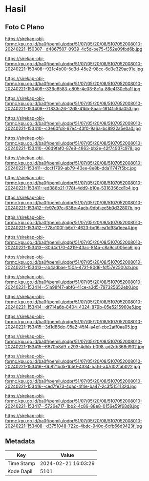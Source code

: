# Hasil

## Foto C Plano

https://sirekap-obj-formc.kpu.go.id/ba0f/pemilu/pdpr/51/07/05/20/08/5107052008010-20240221-150307--d4867507-0939-4c5d-be75-f352e09fbd6b.jpg

https://sirekap-obj-formc.kpu.go.id/ba0f/pemilu/pdpr/51/07/05/20/08/5107052008010-20240221-153408--921c4b00-5d3d-45e2-98cc-6d3e329ac91e.jpg

https://sirekap-obj-formc.kpu.go.id/ba0f/pemilu/pdpr/51/07/05/20/08/5107052008010-20240221-153409--336c8583-c805-4e03-8c1a-86e4f30e5a1f.jpg

https://sirekap-obj-formc.kpu.go.id/ba0f/pemilu/pdpr/51/07/05/20/08/5107052008010-20240221-153409--71833c26-12d5-41bb-8aac-18141c56a053.jpg

https://sirekap-obj-formc.kpu.go.id/ba0f/pemilu/pdpr/51/07/05/20/08/5107052008010-20240221-153410--c3e60fc8-67e4-43f0-9a6a-bc8922a5e0a0.jpg

https://sirekap-obj-formc.kpu.go.id/ba0f/pemilu/pdpr/51/07/05/20/08/5107052008010-20240221-153410--06d9faf0-87e8-4863-bb2e-42f74937c978.jpg

https://sirekap-obj-formc.kpu.go.id/ba0f/pemilu/pdpr/51/07/05/20/08/5107052008010-20240221-153411--dccf1799-ab79-43ee-8e8b-dda11747f5bc.jpg

https://sirekap-obj-formc.kpu.go.id/ba0f/pemilu/pdpr/51/07/05/20/08/5107052008010-20240221-153411--ed386b21-778f-4dd9-b10e-5316356cd1b4.jpg

https://sirekap-obj-formc.kpu.go.id/ba0f/pemilu/pdpr/51/07/05/20/08/5107052008010-20240221-153412--fc97c97c-638e-4acb-9dbf-ec5b0d32807b.jpg

https://sirekap-obj-formc.kpu.go.id/ba0f/pemilu/pdpr/51/07/05/20/08/5107052008010-20240221-153412--778c100f-b6c7-4623-bc16-ea1d93a1eea4.jpg

https://sirekap-obj-formc.kpu.go.id/ba0f/pemilu/pdpr/51/07/05/20/08/5107052008010-20240221-153413--80d4c170-4219-43ac-8f4a-c8a9cc005ea6.jpg

https://sirekap-obj-formc.kpu.go.id/ba0f/pemilu/pdpr/51/07/05/20/08/5107052008010-20240221-153413--ab4adbae-f50a-473f-80d6-fdf57e2500cb.jpg

https://sirekap-obj-formc.kpu.go.id/ba0f/pemilu/pdpr/51/07/05/20/08/5107052008010-20240221-153414--51a98f47-abf6-41ce-a3d5-797325652eb0.jpg

https://sirekap-obj-formc.kpu.go.id/ba0f/pemilu/pdpr/51/07/05/20/08/5107052008010-20240221-153414--df714a6b-8404-4324-879b-05e5215960e5.jpg

https://sirekap-obj-formc.kpu.go.id/ba0f/pemilu/pdpr/51/07/05/20/08/5107052008010-20240221-153415--3d1d86dc-95a2-45f4-a4ef-cbc2aff0aa05.jpg

https://sirekap-obj-formc.kpu.go.id/ba0f/pemilu/pdpr/51/07/05/20/08/5107052008010-20240221-153415--6670b8d9-c293-4dbb-b098-ad2db368d902.jpg

https://sirekap-obj-formc.kpu.go.id/ba0f/pemilu/pdpr/51/07/05/20/08/5107052008010-20240221-153416--0b821bd5-1b50-4334-baf6-a47d02fab022.jpg

https://sirekap-obj-formc.kpu.go.id/ba0f/pemilu/pdpr/51/07/05/20/08/5107052008010-20240221-153416--ced7fe73-4dac-4f4e-ba47-2c3f5151132d.jpg

https://sirekap-obj-formc.kpu.go.id/ba0f/pemilu/pdpr/51/07/05/20/08/5107052008010-20240221-153417--5726e717-1bb2-4c86-88e8-0156e59f68d8.jpg

https://sirekap-obj-formc.kpu.go.id/ba0f/pemilu/pdpr/51/07/05/20/08/5107052008010-20240221-153408--d3751048-722c-4bdc-940c-6cfb66d9423f.jpg


## Metadata

| Key        | Value               |
| ---------- | ------------------- |
| Time Stamp | 2024-02-21 16:03:29 |
| Kode Dapil | 5101                |



